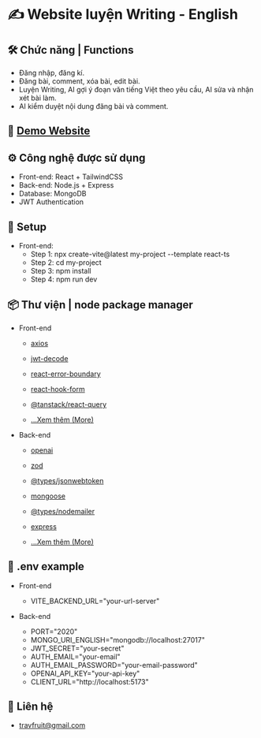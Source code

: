 # ✍ Website luyện Writing - English

## 🛠️ Chức năng | Functions

- Đăng nhập, đăng kí.
- Đăng bài, comment, xóa bài, edit bài.
- Luyện Writing, AI gợi ý đoạn văn tiếng Việt theo yêu cầu, AI sửa và nhận xét bài làm.
- AI kiểm duyệt nội dung đăng bài và comment.

## 🔗 [Demo Website](https://english-writing-fruit-v1.vercel.app/)

## ⚙ Công nghệ được sử dụng

- Front-end: React + TailwindCSS
- Back-end: Node.js + Express
- Database: MongoDB
- JWT Authentication

## 🚀 Setup

- Front-end:
  - Step 1: npx create-vite@latest my-project --template react-ts
  - Step 2: cd my-project
  - Step 3: npm install
  - Step 4: npm run dev

## 📦 Thư viện | node package manager

- Front-end

  - [axios](https://www.npmjs.com/package/axios)
  - [jwt-decode](https://www.npmjs.com/package/jwt-decode)
  - [react-error-boundary](https://www.npmjs.com/package/react-error-boundary)
  - [react-hook-form](https://react-hook-form.com/get-started)
  - [@tanstack/react-query](https://tanstack.com/query/latest/docs/framework/react/installation)

  - [...Xem thêm (More)](./Client/package.json)

- Back-end

  - [openai](https://www.npmjs.com/package/openai)
  - [zod](https://www.npmjs.com/package/zod)
  - [@types/jsonwebtoken](https://www.npmjs.com/package/jsonwebtoken)
  - [mongoose](https://www.npmjs.com/package/mongoose)
  - [@types/nodemailer](https://www.npmjs.com/package/@types/nodemailer)
  - [express](https://www.npmjs.com/package/express)

  - [...Xem thêm (More)](./Server/package.json)

## 🔑 .env example

- Front-end

  - VITE_BACKEND_URL="your-url-server"

- Back-end
  - PORT="2020"
  - MONGO_URI_ENGLISH="mongodb://localhost:27017"
  - JWT_SECRET="your-secret"
  - AUTH_EMAIL="your-email"
  - AUTH_EMAIL_PASSWORD="your-email-password"
  - OPENAI_API_KEY="your-api-key"
  - CLIENT_URL="http://localhost:5173"

## 📧 Liên hệ

- travfruit@gmail.com
